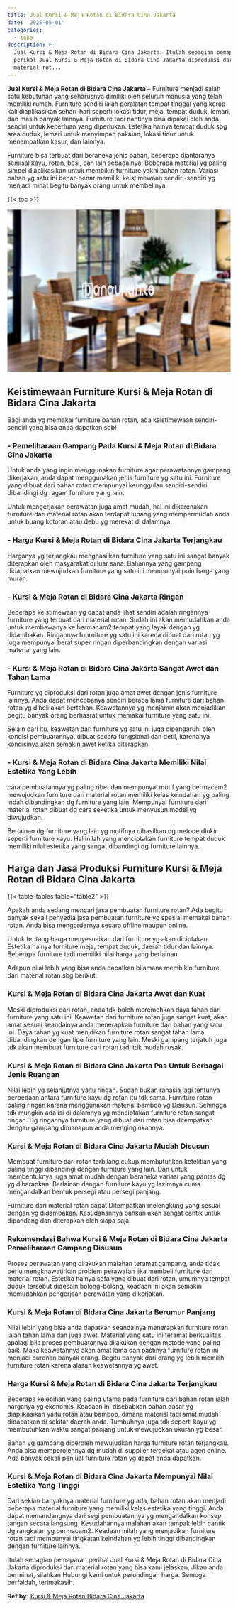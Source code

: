 ```yaml
---
title: Jual Kursi & Meja Rotan di Bidara Cina Jakarta
date: '2025-05-01'
categories:
  - toko
description: >-
  Jual Kursi & Meja Rotan di Bidara Cina Jakarta. Itulah sebagian pemaparan
  perihal Jual Kursi & Meja Rotan di Bidara Cina Jakarta diproduksi dari
  material rot...
---
```


**Jual Kursi & Meja Rotan di Bidara Cina Jakarta** – Furniture menjadi salah satu kebutuhan yang seharusnya dimiliki oleh seluruh manusia yang telah memiliki rumah. Furniture sendiri ialah peralatan tempat tinggal yang kerap kali diaplikasikan sehari-hari seperti lokasi tidur, meja, tempat duduk, lemari, dan masih banyak lainnya. Furniture tadi nantinya bisa dipakai oleh anda sendiri untuk keperluan yang diperlukan. Estetika halnya tempat duduk sbg area duduk, lemari untuk menyimpan pakaian, lokasi tidur untuk menempatkan kasur, dan lainnya.

Furniture bisa terbuat dari beraneka jenis bahan, beberapa diantaranya semisal kayu, rotan, besi, dan lain sebagainya. Beberapa material yg paling simpel diaplikasikan untuk membikin furniture yakni bahan rotan. Variasi bahan yg satu ini benar-benar memiliki keistimewaan sendiri-sendiri yg menjadi minat begitu banyak orang untuk membelinya.

{{< toc >}}

![Jual Kursi & Meja Rotan di Bidara Cina Jakarta](/images/kursi-meja-rotan-murah21.png)

## Keistimewaan Furniture Kursi & Meja Rotan di Bidara Cina Jakarta

Bagi anda yg memakai furniture bahan rotan, ada keistimewaan sendiri-sendiri yang bisa anda dapatkan sbb!

### \- Pemeliharaan Gampang Pada Kursi & Meja Rotan di Bidara Cina Jakarta

Untuk anda yang ingin menggunakan furniture agar perawatannya gampang dikerjakan, anda dapat menggunakan jenis furniture yg satu ini. Furniture yang dibuat dari bahan rotan mempunyai keunggulan sendiri-sendiri dibandingi dg ragam furniture yang lain.

Untuk mengerjakan perawatan juga amat mudah, hal ini dikarenakan furniture dari material rotan akan terdapat lubang yang mempermudah anda untuk buang kotoran atau debu yg merekat di dalamnya.

### \- Harga Kursi & Meja Rotan di Bidara Cina Jakarta Terjangkau

Harganya yg terjangkau menghasilkan furniture yang satu ini sangat banyak diterapkan oleh masyarakat di luar sana. Bahannya yang gampang didapatkan mewujudkan furniture yang satu ini mempunyai poin harga yang murah.

### \- Kursi & Meja Rotan di Bidara Cina Jakarta Ringan

Beberapa keistimewaan yg dapat anda lihat sendiri adalah ringannya furniture yang terbuat dari material rotan. Sudah ini akan memudahkan anda untuk membawanya ke bermacam2 tempat yang layak dengan yg didambakan. Ringannya funrniture yg satu ini karena dibuat dari rotan yg juga mempunyai berat super ringan diperbandingkan dengan variasi material yang lain.

### \- Kursi & Meja Rotan di Bidara Cina Jakarta Sangat Awet dan Tahan Lama

Furniture yg diproduksi dari rotan juga amat awet dengan jenis furniture lainnya. Anda dapat mencobanya sendiri berapa lama furniture dari bahan rotan yg dibeli akan bertahan. Keawetannya yg menjamin akan menjadikan begitu banyak orang berhasrat untuk memakai furniture yang satu ini.

Selain dari itu, keawetan dari furniture yg satu ini juga dipengaruhi oleh kondisi pembuatannya. dibuat secara fungsional dan detil, karenanya kondisinya akan semakin awet ketika diterapkan.

### \- Kursi & Meja Rotan di Bidara Cina Jakarta Memiliki Nilai Estetika Yang Lebih

cara pembuatannya yg paling ribet dan mempunyai motif yang bermacam2 mewujudkan furniture dari material rotan memiliki kelas keindahan yg paling indah dibandingkan dg furniture yang lain. Mempunyai furniture dari material rotan dibuat dg cara seketika untuk menyusun model yg diwujudkan.

Berlainan dg furniture yang lain yg motifnya dihasilkan dg metode diukir seperti furniture kayu. Hal inilah yang menciptakan furniture tempat duduk memiliki nilai estetika yang sangat dibandingi dg furniture lainnya.

## Harga dan Jasa Produksi Furniture Kursi & Meja Rotan di Bidara Cina Jakarta

{{< table-tables table="table2" >}}

Apakah anda sedang mencari jasa pembuatan furniture rotan? Ada begitu banyak sekali penyedia jasa pembuatan furniture yg spesial memakai bahan rotan. Anda bisa mengordernya secara offline maupun online.

Untuk tentang harga menyesuaikan dari furniture yg akan diciptakan. Estetika halnya furniture meja, tempat duduk, daerah tidur dan lainnya. Beberapa furniture tadi memiliki nilai harga yang berlainan.

Adapun nilai lebih yang bisa anda dapatkan bilamana membikin furniture dari material rotan sbg berikut:

### Kursi & Meja Rotan di Bidara Cina Jakarta Awet dan Kuat

Meski diproduksi dari rotan, anda tdk boleh meremehkan daya tahan dari furniture yang satu ini. Keawetan dari furniture rotan juga sangat kuat, akan amat sesuai seandainya anda menerapkan furniture dari bahan yang satu ini. Daya tahan yg kuat menjdikan furniture rotan sangat tahan lama dibandingkan dengan tipe furniture yang lain. Meski gampang terjatuh juga tdk akan membuat furniture dari rotan tadi tdk mudah rusak.

### Kursi & Meja Rotan di Bidara Cina Jakarta Pas Untuk Berbagai Jenis Ruangan

Nilai lebih yg selanjutnya yaitu ringan. Sudah bukan rahasia lagi tentunya perbedaan antara furniture kayu dg rotan itu tdk sama. Furniture rotan paling ringan karena menggunakan material bamboo yg Disusun. Sehingga tdk mungkin ada isi di dalamnya yg menciptakan furniture rotan sangat ringan. Dg ringannya furniture yang dibuat dari rotan bisa ditempatkan dengan gampang dimanapun anda menginginkannya.

### Kursi & Meja Rotan di Bidara Cina Jakarta Mudah Disusun

Membuat furniture dari rotan terbilang cukup membutuhkan ketelitian yang paling tinggi dibandingi dengan furniture yang lain. Dan untuk membentuknya juga amat mudah dengan beraneka variasi yang pantas dg yg diharapkan. Berlainan dengan furniture kayu yg lazimnya cuma mengandalkan bentuk persegi atau persegi panjang.

Furniture dari material rotan dapat Ditempatkan melengkung yang sesuai dengan yg didambakan. Kesudahannya bahkan akan sangat cantik untuk dipandang dan diterapkan oleh siapa saja.

### Rekomendasi Bahwa Kursi & Meja Rotan di Bidara Cina Jakarta Pemeliharaan Gampang Disusun

Proses perawatan yang dilakukan malahan teramat gampang, anda tidak perlu mengkhawatirkan problem perawatan jika membeli furniture dari material rotan. Estetika halnya sofa yang dibuat dari rotan, umumnya tempat duduk tersebut didesain bolong-bolong, keadaan ini akan semakin memudahkan pengerjaan perawatan yang dikerjakan.

### Kursi & Meja Rotan di Bidara Cina Jakarta Berumur Panjang

Nilai lebih yang bisa anda dapatkan seandainya menerapkan furniture rotan ialah tahan lama dan juga awet. Material yang satu ini teramat berkualitas, apalagi bila proses pembuatannya dilakukan dengan metode yang paling baik. Maka keawetannya akan amat lama dan pastinya furniture rotan ini menjadi buronan banyak orang. Begitu banyak dari orang yg lebih memilih furniture rotan karena alasan keawetannya yg awet.

### Harga Kursi & Meja Rotan di Bidara Cina Jakarta Terjangkau

Beberapa kelebihan yang paling utama pada furniture dari bahan rotan ialah harganya yg ekonomis. Keadaan ini disebabkan bahan dasar yg diaplikasikan yaitu rotan atau bamboo, dimana material tadi amat mudah didapatkan di sekitar daerah anda. Tumbuhnya juga tdk seperti kayu yg membutuhkan waktu sangat panjang untuk mewujudkan ukuran yg besar.

Bahan yg gampang diperoleh mewujudkan harga furniture rotan terjangkau. Anda bisa memperolehnya dg mudah di supplier terdekat atau agen online. Ada banyak sekali penjual furniture rotan yg dapat anda dapatkan.

### Kursi & Meja Rotan di Bidara Cina Jakarta Mempunyai Nilai Estetika Yang Tinggi

Dari sekian banyaknya material furniture yg ada, bahan rotan akan menjadi beberapa material furniture yang memiliki kelas estetika yang tinggi. Anda dapat memandangnya dari segi pembuatannya yg mengandalkan konsep tangan secara langsung. Kesudahannya malahan akan tampak lebih cantik dg rangkaian yg bermacam2. Keadaan inilah yang menjadikan furniture rotan tadi mempunyai tingkatan keindahan yg lebih tinggi dibandingkan dengan furniture lainnya.

Itulah sebagian pemaparan perihal Jual Kursi & Meja Rotan di Bidara Cina Jakarta diproduksi dari material rotan yang bisa kami jelaskan, Jikan anda berminat, silahkan Hubungi kami untuk perundingan harga. Semoga berfaidah, terimakasih.

**Ref by:** [Kursi & Meja Rotan Bidara Cina Jakarta](https://id.wikipedia.org/wiki/Kursi)
